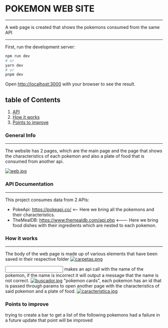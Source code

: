# POKEMON WEB SITE 
*** 
A web page is created that shows the pokemons consumed from the same API 
***
First, run the development server:

```bash
npm run dev
# or
yarn dev
# or
pnpm dev
```

Open [http://localhost:3000](http://localhost:3000) with your browser to see the result.

## table of Contents
1. [API](#API)
2. [How it works](#How-it-works)
3. [Points to improve](#points-to-improve)

### General Info
***

The website has 2 pages, which are the main page and the page that shows the characteristics of each pokemon and also a plate of food that is consumed from another api.

[![web.jpg](https://i.postimg.cc/bvNw2M7p/web.jpg)](https://postimg.cc/k2zm0jMp)

### API Documentation
***

This project consumes data from 2 APIs:
* PokeApi: https://pokeapi.co/ <-- Here we bring all the pokemons and their characteristics.
* TheMealDB: https://www.themealdb.com/api.php <--- Here we bring food dishes with their ingredients which are nested to each pokemon.


### How it works
***
The body of the web page is made up of various elements that have been saved in their respective folder
[![carpetas.png](https://i.postimg.cc/bJS8xj3c/carpetas.png)](https://postimg.cc/34hPhVsn)

<input> makes an api call with the name of the pokemon, if the name is incorrect it will output a message that the name is not correct.
[![buscador.jpg](https://i.postimg.cc/X7fj143n/buscador.jpg)](https://postimg.cc/TpPvp8ps)
"pokemon cards", each pokemon has an id that is passed through params to open another page with the characteristics of said pokemon and a plate of food.
[![caracteristica.jpg](https://i.postimg.cc/3RkrtGrq/caracteristica.jpg)](https://postimg.cc/WFPP3hkm)
### Points to improve

trying to create a bar to get a list of the following pokemons had a failure in a future update that point will be improved

